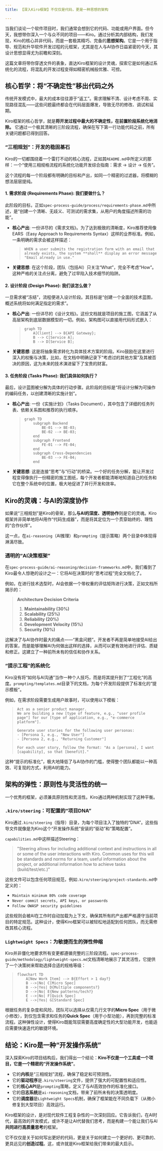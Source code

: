 ```yaml
---
title: 【深入Kiro框架】不仅仅是代码，更是一种思想的架构

---
```



当我们谈论一个软件项目时，我们通常会想到它的代码、功能或用户界面。但今天，我想带你深入一个与众不同的项目——Kiro。通过分析其内部结构，我们发现，Kiro的核心并非代码，而是一套极其精巧、完备的**思想架构**。它是一个用于指导、规范和升华软件开发过程的元框架，尤其是在人与AI协作日益紧密的今天，其设计思想显得尤为前瞻和深刻。

这篇文章将带你穿透文件的表象，直达Kiro框架的设计灵魂，探索它是如何通过系统化的流程，将混乱的开发过程变得如精密机械般优雅、可控。

## 核心哲学：将“不确定性”移出代码之外

传统开发模式中，最大的成本往往源于“返工”。需求理解不清、设计考虑不周、实现路径混乱——这些问题最终都会在代码层面爆发，导致无尽的修改、调试和延期。

Kiro框架的核心哲学，就是**将开发过程中最大的不确定性，在前置阶段系统化地消除。** 它通过一个极其清晰的三阶段流程，确保在写下第一行功能代码之前，所有关键问题都已得到回答。

### “三相规划”：开发的稳固基石

Kiro的一切都围绕着一个雷打不动的核心流程，正如其`README.md`中所定义的那样：一个“使用三相规格流程的系统化功能开发综合指南：需求 → 设计 → 任务”。

这个流程的每一个阶段都有明确的目标和产出，如同一个精密的过滤器，将模糊的想法层层提纯。

#### 1. 需求阶段 (Requirements Phase): **我们要做什么？**

此阶段的目标，正如`spec-process-guide/process/requirements-phase.md`中所述，是“创建一个清晰、无歧义、可测试的需求集，从用户的角度描述所需的功能”。

- **核心产出**: 一份详尽的《需求文档》。为了达到极致的清晰度，Kiro推荐使用像EARS（Easy Approach to Requirements Syntax）这样的业界标准。例如，一条明确的需求会被这样描述：
  > ```
  > WHEN a user submits the registration form with an email that already exists, the system **shall** display an error message "Email already in use."
  > ```
- **关键思想**: 在这个阶段，团队（包括AI）只关注“What”，完全不考虑“How”。这种严格的关注点分离，避免了过早陷入技术细节的陷阱。

#### 2. 设计阶段 (Design Phase): **我们该怎么做？**

一旦需求被“冻结”，流程便进入设计阶段。其目标是“创建一个全面的技术蓝图，概述系统将如何满足指定的需求”。

- **核心产出**: 一份详尽的《设计文档》。这份文档就是项目的施工图，它涵盖了从高层架构到底层数据模型的一切。例如，架构图可以直接用代码形式嵌入：
  > ```mermaid
  > graph TD
  >     A[Client] --> B{API Gateway};
  >     B --> C[Service A];
  >     B --> D[Service B];
  > ```
- **关键思想**: 这是将抽象需求转化为具体技术方案的阶段。Kiro鼓励在这里进行深入的权衡与决策，比如，在文档中明确记录下“考虑过的其他方案”及其被否决的原因，这为未来的技术演进留下了宝贵的财富。

#### 3. 任务阶段 (Tasks Phase): **我们具体如何执行？**

最后，设计蓝图被分解为具体的行动步骤。此阶段的目标是“将设计分解为可操作的编码任务，以创建清晰的实施计划”。

- **核心产出**: 一份《实施计划》（Tasks Document），其中包含了详细的任务列表、依赖关系图和推荐的执行顺序。
  > ```mermaid
  > graph TD
  >     subgraph Backend
  >         BE-01 --> BE-03;
  >         BE-02 --> BE-03;
  >     end
  >     subgraph Frontend
  >         FE-01 --> FE-04;
  >     end
  >     subgraph Cross-Dependencies
  >         BE-03 --> FE-04;
  >     end
  > ```
- **关键思想**: 这是连接“思考”与“行动”的桥梁。一个好的任务分解，能让开发过程变得像执行一份精密的施工图纸，每个开发者都能清晰地知道自己的任务和它在整个系统中的位置，极大地促进了并行开发和效率。

## Kiro的灵魂：与AI的深度协作

如果说“三相规划”是Kiro的骨架，那么**与AI的深度、透明协作**则是它的灵魂。Kiro框架并非简单地将AI用作“代码生成器”，而是将其定位为一个贯穿始终的、理性的“合作伙伴”。

这一点，在`ai-reasoning`（AI推理）和`prompting`（提示策略）两个目录中体现得淋漓尽致。

### 透明的“AI决策框架”

在`spec-process-guide/ai-reasoning/decision-frameworks.md`中，我们看到了Kiro最令人惊艳的设计之一：它将AI在决策时的“思考过程”完全文档化了。

例如，在进行技术选型时，AI会依据一个带权重的评估矩阵进行决策，正如文档所揭示的：

> **Architecture Decision Criteria**
> 1.  **Maintainability (30%)**
> 2.  **Scalability (25%)**
> 3.  **Reliability (20%)**
> 4.  **Development Velocity (15%)**
> 5.  **Security (10%)**

这解决了与AI协作时最大的痛点——“黑盒问题”。开发者不再是简单地接受AI给出的答案，而是能够理解AI为何做出这样的选择，从而可以更有效地进行评估、质疑和修正。这建立了一种前所未有的信任和协作关系。

### “提示工程”的系统化

Kiro没有将“如何与AI沟通”当作一种个人技巧，而是将其提升到了“工程化”的高度。`prompting/templates.md`目录下的文档，为每个开发阶段提供了标准化的“提示模板”。

例如，在需求阶段需要生成用户故事时，可以使用以下模板：

> ```
> Act as a senior product manager.
> We are building a new [type of feature, e.g., "user profile page"] for our [type of application, e.g., "e-commerce platform"].
>
> Generate user stories for the following user personas:
> - [Persona 1, e.g., "New User"]
> - [Persona 2, e.g., "Returning Customer"]
>
> For each user story, follow the format: "As a [persona], I want [capability], so that [benefit]."
> ```

这种“提示的标准化”，极大地降低了与AI协作的门槛，使得整个团队都能以一种高效、可复现的方式，利用AI的能力。

## 架构的弹性：原则性与灵活性的统一

一个优秀的框架，必须兼具原则性和灵活性。Kiro通过两种机制实现了这种平衡。

### `.kiro/steering`：可配置的“项目DNA”

Kiro通过`.kiro/steering`（指导）目录，为每个项目注入了独特的“DNA”。这些指导文件就像是为Kiro这个“开发操作系统”安装的“驱动”和“策略配置”。

`capabilities.md`中这样描述Steering：
> "Steering allows for including additional context and instructions in all or some of the user interactions with Kiro. Common uses for this will be standards and norms for a team, useful information about the project, or additional information how to achieve tasks (build/test/etc.)"

这些文件可以包含任何项目规范，例如`.kiro/steering/project-standards.md`中定义的：
- `Maintain minimum 80% code coverage`
- `Never commit secrets, API keys, or passwords`
- `Follow OWASP security guidelines`

这些规则会被AI在工作时自动加载为上下文，确保其所有的产出都严格遵守当前项目的特定规范。这种设计，使得Kiro框架可以被轻松地适配到任何团队，而无需修改其核心流程。

### `Lightweight Specs`：为敏捷而生的弹性伸缩

Kiro并非僵化地要求所有变更都遵循完整的三阶段流程。`spec-process-guide/methodology/lightweight-specs.md`文档清晰地展示了其灵活性，它提供了一个决策树来帮助选择合适的规格等级：

> ```mermaid
> flowchart TD
>     A[New Work Item] --> B{Effort > 1 day?}
>     B -->|No| C[Micro Spec]
>     B -->|Yes| D{Multiple components?}
>     D -->|No| E{New patterns/tech?}
>     E -->|No| F[Quick Spec]
>     E -->|Yes| G[Standard Spec]
> ```

根据任务的复杂度和风险，团队可以选择从仅需几行文字的**Micro Spec**（用于微小修改），到仅包含需求和任务的**Quick Spec**（用于小型功能），再到完整的标准流程。这种弹性设计，使得Kiro既能驾驭需要高度确定性的大型功能开发，也能适应需要快速迭代的敏捷环境。

## 结论：Kiro是一种“开发操作系统”

深入探索Kiro的项目结构后，我们得出一个结论：**Kiro不仅是一个工具或一个项目，它是一个精密的“开发操作系统”**。

-   它的**内核**是“三相规划”流程，确保了稳定和可预测性。
-   它的**驱动程序**是`.kiro/steering`文件，提供了强大的可配置性和适应性。
-   它的**核心API**是`prompting`策略，定义了与AI高效协作的标准化接口。
-   它的**日志系统**是`ai-reasoning`文档，带来了前所未有的决策透明度。
-   它的**调度器**是`Lightweight Specs`机制，确保了框架能在不同负载下（从微小修复到大型项目）高效运行。

Kiro框架的设计，是对现代软件工程复杂性的一次深刻回应。它告诉我们，在AI时代，最高效的开发模式，或许不是让AI代替我们思考，而是构建一个能让我们与AI**共同进行高质量思考**的框架。

它不仅仅是关于如何写出更好的代码，更是关于如何建立一个更好的、更可靠的、更具远见的**创造过程**。这，或许就是Kiro框架给我们带来的最大启示。

